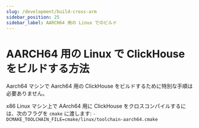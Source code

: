 ```yaml
---
slug: /development/build-cross-arm
sidebar_position: 25
sidebar_label: AARCH64 用の Linux でのビルド
---
```



# AARCH64 用の Linux で ClickHouse をビルドする方法

Aarch64 マシンで Aarch64 用の ClickHouse をビルドするために特別な手順は必要ありません。

x86 Linux マシン上で AArch64 用に ClickHouse をクロスコンパイルするには、次のフラグを `cmake` に渡します: `-DCMAKE_TOOLCHAIN_FILE=cmake/linux/toolchain-aarch64.cmake`
